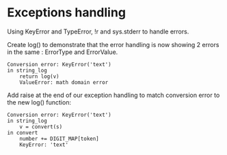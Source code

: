 # Exceptions handling

Using KeyError and TypeError, !r and sys.stderr to handle errors.

Create log() to demonstrate that the error handling is now showing 2 errors in the same :
ErrorType and ErrorValue.

```
Conversion error: KeyError('text')
in string_log
    return log(v)
    ValueError: math domain error
```

Add raise at the end of our exception handling to match conversion error to the new log() function:

```
Conversion error: KeyError('text')
in string_log
    v = convert(s)
in convert
    number += DIGIT_MAP[token]
    KeyError: 'text'
```